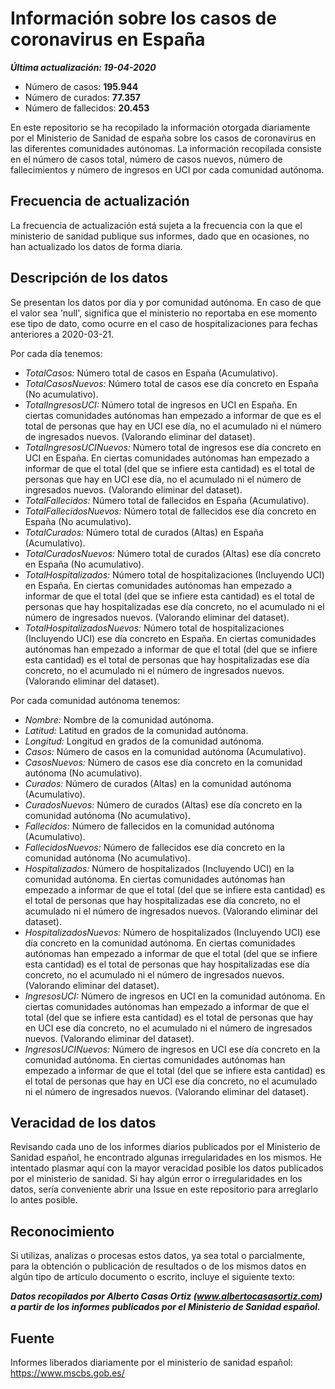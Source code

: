 # Información sobre los casos de coronavirus en España

**_Última actualización: 19-04-2020_**

* Número de casos: **195.944**
* Número de curados: **77.357**
* Número de fallecidos: **20.453**

En este repositorio se ha recopilado la información otorgada diariamente por el Ministerio de Sanidad de españa sobre los casos de coronavirus en las diferentes comunidades autónomas. La información recopilada consiste en el número de casos total, número de casos nuevos, número de fallecimientos y número de ingresos en UCI por cada comunidad autónoma.

## Frecuencia de actualización

La frecuencia de actualización está sujeta a la frecuencia con la que el ministerio de sanidad publique sus informes, dado que en ocasiones, no han actualizado los datos de forma diaria.

## Descripción de los datos

Se presentan los datos por día y por comunidad autónoma. En caso de que el valor sea 'null', significa que el ministerio no reportaba en ese momento ese tipo de dato, como ocurre en el caso de hospitalizaciones para fechas anteriores a 2020-03-21.

Por cada día tenemos:
 * _TotalCasos:_ Número total de casos en España (Acumulativo).
 * _TotalCasosNuevos:_ Número total de casos ese día concreto en España (No acumulativo).
 * _TotalIngresosUCI:_ Número total de ingresos en UCI en España. En ciertas comunidades autónomas han empezado a informar de que es el total de personas que hay en UCI ese día, no el acumulado ni el número de ingresados nuevos. (Valorando eliminar del dataset).
 * _TotalIngresosUCINuevos:_ Número total de ingresos ese día concreto en UCI en España. En ciertas comunidades autónomas han empezado a informar de que el total (del que se infiere esta cantidad) es el total de personas que hay en UCI ese día, no el acumulado ni el número de ingresados nuevos. (Valorando eliminar del dataset).
 * _TotalFallecidos:_ Número total de fallecidos en España (Acumulativo).
 * _TotalFallecidosNuevos:_ Número total de fallecidos ese día concreto en España (No acumulativo).
 * _TotalCurados:_ Número total de curados (Altas) en España (Acumulativo).
 * _TotalCuradosNuevos:_ Número total de curados (Altas) ese día concreto en España (No acumulativo).
 * _TotalHospitalizados:_ Número total de hospitalizaciones (Incluyendo UCI) en España. En ciertas comunidades autónomas han empezado a informar de que el total (del que se infiere esta cantidad) es el total de personas que hay hospitalizadas ese día concreto, no el acumulado ni el número de ingresados nuevos. (Valorando eliminar del dataset).
 * _TotalHospitalizadosNuevos:_ Número total de hospitalizaciones (Incluyendo UCI) ese día concreto en España. En ciertas comunidades autónomas han empezado a informar de que el total (del que se infiere esta cantidad) es el total de personas que hay hospitalizadas ese día concreto, no el acumulado ni el número de ingresados nuevos. (Valorando eliminar del dataset).

Por cada comunidad autónoma tenemos:
 * _Nombre:_ Nombre de la comunidad autónoma.
 * _Latitud:_ Latitud en grados de la comunidad autónoma.
 * _Longitud:_ Longitud en grados de la comunidad autónoma.
 * _Casos:_ Número de casos en la comunidad autónoma (Acumulativo).
 * _CasosNuevos:_ Número de casos ese día concreto en la comunidad autónoma (No acumulativo).
 * _Curados:_ Número de curados (Altas) en la comunidad autónoma (Acumulativo).
 * _CuradosNuevos:_ Número de curados (Altas) ese día concreto en la comunidad autónoma (No acumulativo).
 * _Fallecidos:_ Número de fallecidos en la comunidad autónoma (Acumulativo).
 * _FallecidosNuevos:_ Número de fallecidos ese día concreto en la comunidad autónoma (No acumulativo).
 * _Hospitalizados:_ Número de hospitalizados (Incluyendo UCI) en la comunidad autónoma. En ciertas comunidades autónomas han empezado a informar de que el total (del que se infiere esta cantidad) es el total de personas que hay hospitalizadas ese día concreto, no el acumulado ni el número de ingresados nuevos. (Valorando eliminar del dataset).
 * _HospitalizadosNuevos:_ Número de hospitalizados (Incluyendo UCI) ese día concreto en la comunidad autónoma. En ciertas comunidades autónomas han empezado a informar de que el total (del que se infiere esta cantidad) es el total de personas que hay hospitalizadas ese día concreto, no el acumulado ni el número de ingresados nuevos. (Valorando eliminar del dataset).
 * _IngresosUCI:_ Número de ingresos en UCI en la comunidad autónoma. En ciertas comunidades autónomas han empezado a informar de que el total (del que se infiere esta cantidad) es el total de personas que hay en UCI ese día concreto, no el acumulado ni el número de ingresados nuevos. (Valorando eliminar del dataset).
 * _IngresosUCINuevos:_ Número de ingresos en UCI ese día concreto en la comunidad autónoma. En ciertas comunidades autónomas han empezado a informar de que el total (del que se infiere esta cantidad) es el total de personas que hay en UCI ese día concreto, no el acumulado ni el número de ingresados nuevos. (Valorando eliminar del dataset).

## Veracidad de los datos

Revisando cada uno de los informes diarios publicados por el Ministerio de Sanidad español, he encontrado algunas irregularidades en los mismos. He intentado plasmar aquí con la mayor veracidad posible los datos publicados por el ministerio de sanidad. Si hay algún error o irregularidades en los datos, sería conveniente abrir una Issue en este repositorio para arreglarlo lo antes posible.

## Reconocimiento

Si utilizas, analizas o procesas estos datos, ya sea total o parcialmente, para la obtención o publicación de resultados o de los mismos datos en algún tipo de artículo documento o escrito, incluye el siguiente texto:

***Datos recopilados por Alberto Casas Ortiz (www.albertocasasortiz.com) a partir de los informes publicados por el Ministerio de Sanidad español.***

## Fuente

Informes liberados diariamente por el ministerio de sanidad español: https://www.mscbs.gob.es/
